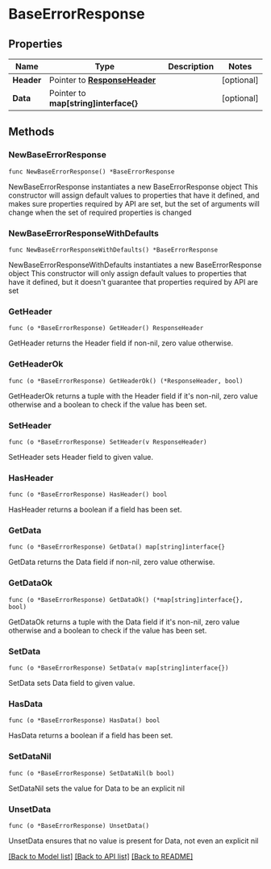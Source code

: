# BaseErrorResponse

## Properties

Name | Type | Description | Notes
------------ | ------------- | ------------- | -------------
**Header** | Pointer to [**ResponseHeader**](ResponseHeader.md) |  | [optional] 
**Data** | Pointer to **map[string]interface{}** |  | [optional] 

## Methods

### NewBaseErrorResponse

`func NewBaseErrorResponse() *BaseErrorResponse`

NewBaseErrorResponse instantiates a new BaseErrorResponse object
This constructor will assign default values to properties that have it defined,
and makes sure properties required by API are set, but the set of arguments
will change when the set of required properties is changed

### NewBaseErrorResponseWithDefaults

`func NewBaseErrorResponseWithDefaults() *BaseErrorResponse`

NewBaseErrorResponseWithDefaults instantiates a new BaseErrorResponse object
This constructor will only assign default values to properties that have it defined,
but it doesn't guarantee that properties required by API are set

### GetHeader

`func (o *BaseErrorResponse) GetHeader() ResponseHeader`

GetHeader returns the Header field if non-nil, zero value otherwise.

### GetHeaderOk

`func (o *BaseErrorResponse) GetHeaderOk() (*ResponseHeader, bool)`

GetHeaderOk returns a tuple with the Header field if it's non-nil, zero value otherwise
and a boolean to check if the value has been set.

### SetHeader

`func (o *BaseErrorResponse) SetHeader(v ResponseHeader)`

SetHeader sets Header field to given value.

### HasHeader

`func (o *BaseErrorResponse) HasHeader() bool`

HasHeader returns a boolean if a field has been set.

### GetData

`func (o *BaseErrorResponse) GetData() map[string]interface{}`

GetData returns the Data field if non-nil, zero value otherwise.

### GetDataOk

`func (o *BaseErrorResponse) GetDataOk() (*map[string]interface{}, bool)`

GetDataOk returns a tuple with the Data field if it's non-nil, zero value otherwise
and a boolean to check if the value has been set.

### SetData

`func (o *BaseErrorResponse) SetData(v map[string]interface{})`

SetData sets Data field to given value.

### HasData

`func (o *BaseErrorResponse) HasData() bool`

HasData returns a boolean if a field has been set.

### SetDataNil

`func (o *BaseErrorResponse) SetDataNil(b bool)`

 SetDataNil sets the value for Data to be an explicit nil

### UnsetData
`func (o *BaseErrorResponse) UnsetData()`

UnsetData ensures that no value is present for Data, not even an explicit nil

[[Back to Model list]](../README.md#documentation-for-models) [[Back to API list]](../README.md#documentation-for-api-endpoints) [[Back to README]](../README.md)


